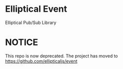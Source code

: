 # Elliptical Event

Elliptical Pub/Sub Library


# NOTICE

This repo is now deprecated. The project has moved to https://github.com/ellipticaljs/event

